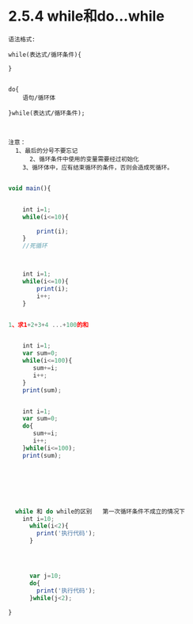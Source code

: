 # 2.5.4 while和do...while

	语法格式:

	while(表达式/循环条件){			

	}


	do{
		语句/循环体

	}while(表达式/循环条件);



	注意：
      1、最后的分号不要忘记
		  2、循环条件中使用的变量需要经过初始化
	    3、循环体中，应有结束循环的条件，否则会造成死循环。

```javascript

void main(){


    int i=1;
    while(i<=10){

        print(i);
    }
    //死循环



    int i=1;
    while(i<=10){
        print(i);
        i++;
    }


1、求1+2+3+4 ...+100的和


    int i=1;
    var sum=0;
    while(i<=100){
       sum+=i;
       i++;
    }
    print(sum);


    int i=1;
    var sum=0;
    do{
       sum+=i;
       i++;
    }while(i<=100);
    print(sum);







  while 和 do while的区别   第一次循环条件不成立的情况下
    int i=10;
	  while(i<2){
	  	print('执行代码');
	  }




	  var j=10;	  
	  do{
	  	print('执行代码');
	  }while(j<2);

}

```
